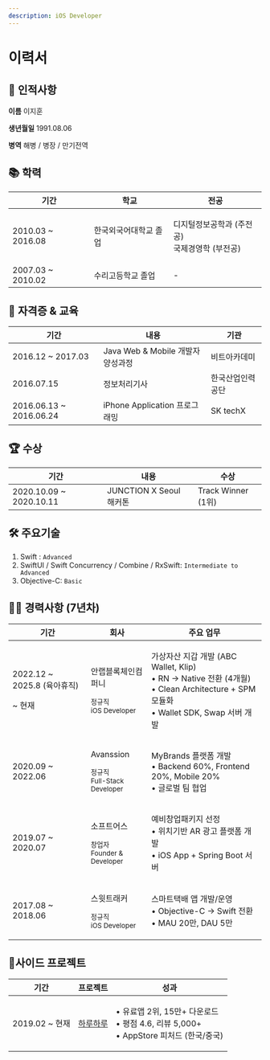 ```yaml
---
description: iOS Developer
---
```


# 이력서

## 👤 인적사항 <a href="#profile" id="profile"></a>

**이름** 이지훈

**생년월일** 1991.08.06

**병역** 해병 / 병장 / 만기전역

## 📚 학력 <a href="#education" id="education"></a>

| 기간                 | 학교          | 전공                                   |
| ------------------ | ----------- | ------------------------------------ |
| 2010.03 \~ 2016.08 | 한국외국어대학교 졸업 | <p>디지털정보공학과 (주전공)<br>국제경영학 (부전공)</p> |
| 2007.03 \~ 2010.02 | 수리고등학교 졸업   | -                                    |

## 📖 자격증 & 교육 <a href="#cert" id="cert"></a>

| 기간                       | 내용                         | 기관       |
| ------------------------ | -------------------------- | -------- |
| 2016.12 \~ 2017.03       | Java Web & Mobile 개발자 양성과정 | 비트아카데미   |
| 2016.07.15               | 정보처리기사                     | 한국산업인력공단 |
| 2016.06.13 \~ 2016.06.24 | iPhone Application 프로그래밍   | SK techX |

## 🏆 수상 <a href="#prize" id="prize"></a>

| 기간                       | 내용                   | 수상                |
| ------------------------ | -------------------- | ----------------- |
| 2020.10.09 \~ 2020.10.11 | JUNCTION X Seoul 해커톤 | Track Winner (1위) |

## 🛠 주요기술 <a href="#skills" id="skills"></a>

1. Swift : `Advanced`
2. SwiftUI / Swift Concurrency / Combine / RxSwift: `Intermediate to Advanced`
3. Objective-C: `Basic`

## 👩‍💻 경력사항 (7년차) <a href="#career" id="career"></a>

| 기간                                         | 회사                                                                       | 주요 업무                                                                                                                        |
| ------------------------------------------ | ------------------------------------------------------------------------ | ---------------------------------------------------------------------------------------------------------------------------- |
| <p>2022.12 ~ 2025.8 (육아휴직) </p><p>~ 현재</p> | <p>안랩블록체인컴퍼니</p><p><sub>정규직</sub><br><sub>iOS Developer</sub></p>        | <p>가상자산 지갑 개발 (ABC Wallet, Klip)<br>• RN → Native 전환 (4개월)<br>• Clean Architecture + SPM 모듈화<br>• Wallet SDK, Swap 서버 개발</p> |
| 2020.09 \~ 2022.06                         | <p>Avanssion</p><p><sub>정규직</sub><br><sub>Full-Stack Developer</sub></p> | <p>MyBrands 플랫폼 개발<br>• Backend 60%, Frontend 20%, Mobile 20%<br>• 글로벌 팀 협업</p>                                              |
| 2019.07 \~ 2020.07                         | <p>소프트어스</p><p><sub>창업자</sub><br><sub>Founder &#x26; Developer</sub></p> | <p>예비창업패키지 선정<br>• 위치기반 AR 광고 플랫폼 개발<br>• iOS App + Spring Boot 서버</p>                                                       |
| 2017.08 \~ 2018.06                         | <p>스윗트래커</p><p><sub>정규직</sub><br><sub>iOS Developer</sub></p>            | <p>스마트택배 앱 개발/운영<br>• Objective-C → Swift 전환<br>• MAU 20만, DAU 5만</p>                                                        |

## 📱사이드 프로젝트 <a href="#side-proj" id="side-proj"></a>

| 기간            | 프로젝트                                               | 성과                                                                           |
| ------------- | -------------------------------------------------- | ---------------------------------------------------------------------------- |
| 2019.02 \~ 현재 | [하루하루](https://apps.apple.com/kr/app/id1452035712) | <p>• 유료앱 2위, 15만+ 다운로드<br>•  평점 4.6, 리뷰 5,000+<br>• AppStore 피처드 (한국/중국)</p> |

